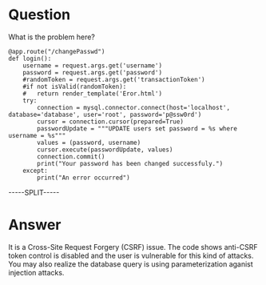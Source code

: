 # Question
 
What is the problem here?
 
```
@app.route("/changePasswd")
def login():
    username = request.args.get('username')
    password = request.args.get('password')
    #randomToken = request.args.get('transactionToken')
    #if not isValid(randomToken):
    #	return render_template('Eror.html')
    try:
    	connection = mysql.connector.connect(host='localhost', database='database', user='root', password='p@ssw0rd')
    	cursor = connection.cursor(prepared=True)
    	passwordUpdate = """UPDATE users set password = %s where username = %s"""
    	values = (password, username)
    	cursor.execute(passwordUpdate, values)
    	connection.commit()
    	print("Your password has been changed successfuly.")
	except:
	    print("An error occurred")
```
 
-----SPLIT-----
 
# Answer

It is a Cross-Site Request Forgery (CSRF) issue. The code shows anti-CSRF token control is disabled and the user is vulnerable for this kind of attacks. You may also realize the database query is using parameterization aganist injection attacks.